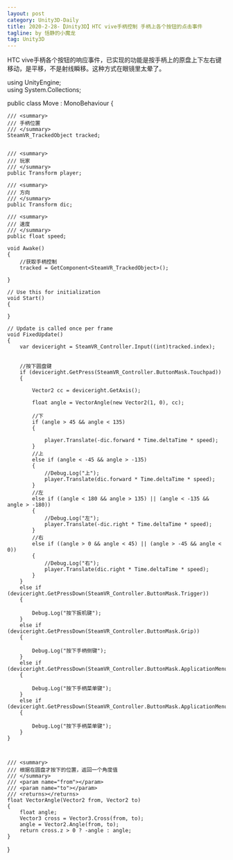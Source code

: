 ```yaml
---
layout: post
category: Unity3D-Daily
title: 2020-2-28-【Unity3D】HTC vive手柄控制 手柄上各个按钮的点击事件
tagline: by 恬静的小魔龙
tag: Unity3D
---
```


HTC vive手柄各个按钮的响应事件，已实现的功能是按手柄上的原盘上下左右键移动，是平移，不是射线瞬移。这种方式在眼镜里太晕了。

using UnityEngine;  
using System.Collections;  
  
public class Move : MonoBehaviour {  
  
    /// <summary>    
    /// 手柄位置    
    /// </summary>    
    SteamVR_TrackedObject tracked;  
  
  
    /// <summary>    
    /// 玩家    
    /// </summary>    
    public Transform player;  
  
    /// <summary>    
    /// 方向     
    /// </summary>    
    public Transform dic;  
  
    /// <summary>    
    /// 速度    
    /// </summary>    
    public float speed;  
  
    void Awake()  
    {  
        //获取手柄控制    
        tracked = GetComponent<SteamVR_TrackedObject>();  
  
    }  
  
    // Use this for initialization    
    void Start()  
    {  
  
    }  
  
    // Update is called once per frame    
    void FixedUpdate()  
    {  
        var deviceright = SteamVR_Controller.Input((int)tracked.index);  
  
  
        //按下圆盘键    
        if (deviceright.GetPress(SteamVR_Controller.ButtonMask.Touchpad))  
        {  
  
            Vector2 cc = deviceright.GetAxis();  
  
            float angle = VectorAngle(new Vector2(1, 0), cc);  
  
            //下    
            if (angle > 45 && angle < 135)  
            {  
  
                player.Translate(-dic.forward * Time.deltaTime * speed);  
            }  
            //上      
            else if (angle < -45 && angle > -135)  
            {  
                //Debug.Log("上");    
                player.Translate(dic.forward * Time.deltaTime * speed);  
            }  
            //左      
            else if ((angle < 180 && angle > 135) || (angle < -135 && angle > -180))  
            {  
                //Debug.Log("左");    
                player.Translate(-dic.right * Time.deltaTime * speed);  
            }  
            //右      
            else if ((angle > 0 && angle < 45) || (angle > -45 && angle < 0))  
            {  
                //Debug.Log("右");    
                player.Translate(dic.right * Time.deltaTime * speed);  
            }  
        }  
        else if (deviceright.GetPressDown(SteamVR_Controller.ButtonMask.Trigger))  
        {  
  
            Debug.Log("按下扳机键");  
        }  
        else if (deviceright.GetPressDown(SteamVR_Controller.ButtonMask.Grip))  
        {  
  
            Debug.Log("按下手柄侧键");  
        }  
        else if (deviceright.GetPressDown(SteamVR_Controller.ButtonMask.ApplicationMenu))  
        {  
  
            Debug.Log("按下手柄菜单键");  
        }  
        else if (deviceright.GetPressDown(SteamVR_Controller.ButtonMask.ApplicationMenu))  
        {  
  
            Debug.Log("按下手柄菜单键");  
        }  
    }  
  
  
  
    /// <summary>    
    /// 根据在圆盘才按下的位置，返回一个角度值    
    /// </summary>    
    /// <param name="from"></param>    
    /// <param name="to"></param>    
    /// <returns></returns>    
    float VectorAngle(Vector2 from, Vector2 to)  
    {  
        float angle;  
        Vector3 cross = Vector3.Cross(from, to);  
        angle = Vector2.Angle(from, to);  
        return cross.z > 0 ? -angle : angle;  
    }  
}  